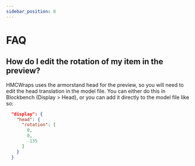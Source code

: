 ```yaml
---
sidebar_position: 8
---
```


# FAQ

## How do I edit the rotation of my item in the preview?

HMCWraps uses the armorstand head for the preview, so you will need to edit the head translation in the model file. You can either do this in Blockbench (Display > Head), or you can add it directly to the model file like so:

```json
  "display": {
    "head": {
      "rotation": [
        0,
        0,
        -135
      ]
    }
  }
  ```